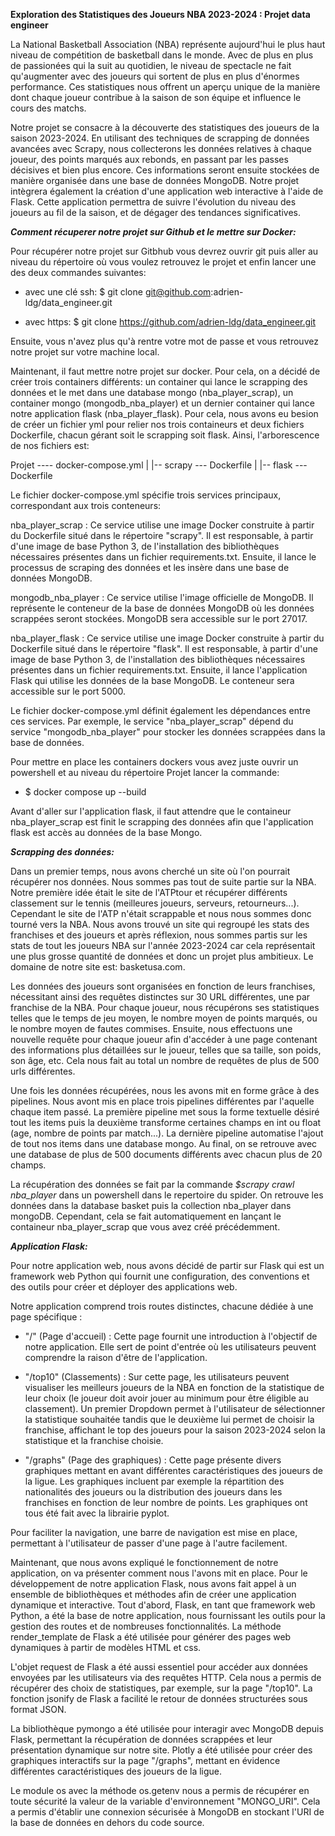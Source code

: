 **Exploration des Statistiques des Joueurs NBA 2023-2024 : Projet data engineer**

La National Basketball Association (NBA) représente aujourd'hui le plus haut niveau de compétition de basketball dans le monde. 
Avec de plus en plus de passionées qui la suit au quotidien, le niveau de spectacle ne fait qu'augmenter avec des joueurs qui sortent de 
plus en plus d'énormes performance. Ces statistiques nous offrent un aperçu unique de la manière dont chaque joueur contribue à la saison de son équipe et influence le cours des matchs.

Notre projet se consacre à la découverte des statistiques des joueurs de la saison 2023-2024. En utilisant des techniques de scrapping de données avancées avec Scrapy, nous collecterons les données relatives à chaque joueur, des points marqués aux rebonds, en passant par les passes décisives et bien plus encore. Ces informations seront ensuite stockées de manière organisée dans une base de données MongoDB.
Notre projet intègrera également la création d'une application web interactive à l'aide de Flask. Cette application permettra de suivre l'évolution du niveau des joueurs au fil de la saison, et de dégager des tendances significatives.


***Comment récuperer notre projet sur Github et le mettre sur Docker:***

Pour récupérer notre projet sur Gitbhub vous devrez ouvrir git puis aller au niveau du répertoire où vous voulez retrouvez le projet et enfin lancer une des deux commandes suivantes:

 -  avec une clé ssh: $ git clone git@github.com:adrien-ldg/data_engineer.git

 -  avec https: $ git clone https://github.com/adrien-ldg/data_engineer.git 

Ensuite, vous n'avez plus qu'à rentre votre mot de passe et vous retrouvez notre projet sur votre machine local.

Maintenant, il faut mettre notre projet sur docker. Pour cela, on a décidé de créer trois containers différents: un container qui lance le scrapping des données et le met dans une database mongo (nba_player_scrap), un container mongo (mongodb_nba_player) et un dernier container qui lance notre application flask (nba_player_flask). Pour cela, nous avons eu besion de créer un fichier yml pour relier nos trois containeurs et deux fichiers Dockerfile, chacun gérant soit le scrapping soit flask.
Ainsi, l'arborescence de nos fichiers est:

Projet ---- docker-compose.yml
        |
        |-- scrapy --- Dockerfile
        |
        |-- flask --- Dockerfile

Le fichier docker-compose.yml spécifie trois services principaux, correspondant aux trois conteneurs:

nba_player_scrap : Ce service utilise une image Docker construite à partir du Dockerfile situé dans le répertoire "scrapy". Il est responsable, à partir d'une image de base Python 3, de l'installation des bibliothèques nécessaires présentes dans un fichier requirements.txt. Ensuite, il lance le processus de scraping des données et les insère dans une base de données MongoDB.

mongodb_nba_player : Ce service utilise l'image officielle de MongoDB. Il représente le conteneur de la base de données MongoDB où les données scrappées seront stockées. MongoDB sera accessible sur le port 27017.

nba_player_flask : Ce service utilise une image Docker construite à partir du Dockerfile situé dans le répertoire "flask". Il est responsable, à partir d'une image de base Python 3, de l'installation des bibliothèques nécessaires présentes dans un fichier requirements.txt. Ensuite, il lance l'application Flask qui utilise les données de la base MongoDB. Le conteneur sera accessible sur le port 5000.

Le fichier docker-compose.yml définit également les dépendances entre ces services. Par exemple, le service "nba_player_scrap" dépend du service "mongodb_nba_player" pour stocker les données scrappées dans la base de données.

Pour mettre en place les containers dockers vous avez juste ouvrir un powershell et au niveau du répertoire Projet lancer la commande:

 -  $ docker compose up --build

Avant d'aller sur l'application flask, il faut attendre que le containeur nba_player_scrap est finit le scrapping des données afin que l'application flask est accès au données de la base Mongo.

***Scrapping des données:***

Dans un premier temps, nous avons cherché un site où l'on pourrait récupérer nos données. Nous sommes pas tout de suite partie sur la NBA.
Notre première idée était le site de l'ATPtour et récupérer différents classement sur le tennis (meilleures joueurs, serveurs, retourneurs...). Cependant le site de l'ATP n'était scrappable et nous nous sommes donc tourné vers la NBA. Nous avons trouvé un site qui regroupé les stats des franchises et des joueurs et après réflexion, nous sommes partis sur les stats de tout les joueurs NBA sur l'année 2023-2024 car cela représentait une plus grosse quantité de données et donc un projet plus ambitieux. Le domaine de notre site est: basketusa.com.

Les données des joueurs sont organisées en fonction de leurs franchises, nécessitant ainsi des requêtes distinctes sur 30 URL différentes, une par franchise de la NBA. Pour chaque joueur, nous récupérons ses statistiques telles que le temps de jeu moyen, le nombre moyen de points marqués, ou le nombre moyen de fautes commises. Ensuite, nous effectuons une nouvelle requête pour chaque joueur afin d'accéder à une page contenant des informations plus détaillées sur le joueur, telles que sa taille, son poids, son âge, etc. Cela nous fait au total un nombre de requêtes de plus de 500 urls différentes.

Une fois les données récupérées, nous les avons mit en forme grâce à des pipelines. Nous avont mis en place trois pipelines différentes par l'aquelle chaque item passé. La première pipeline met sous la forme textuelle désiré tout les items puis la deuxième transforme certaines champs en int ou float (age, nombre de points par match...). La dernière pipeline automatise l'ajout de tout nos items dans une database mongo. Au final, on se retrouve avec une database de plus de 500 documents différents avec chacun plus de 20 champs.

La récupération des données se fait par la commande *$scrapy crawl nba_player* dans un powershell dans le repertoire du spider.
On retrouve les données dans la database basket puis la collection nba_player dans mongoDB. Cependant, cela se fait automatiquement en lançant le containeur nba_player_scrap que vous avez créé précédemment.

***Application Flask:***

Pour notre application web, nous avons décidé de partir sur Flask qui est un framework web Python qui fournit une configuration, des conventions et des outils pour créer et déployer des applications web.

Notre application comprend trois routes distinctes, chacune dédiée à une page spécifique :

- "/" (Page d'accueil) : Cette page fournit une introduction à l'objectif de notre application. Elle sert de point d'entrée où les utilisateurs peuvent comprendre la raison d'être de l'application.

- "/top10" (Classements) : Sur cette page, les utilisateurs peuvent visualiser les meilleurs joueurs de la NBA en fonction de la statistique de leur choix (le joueur doit avoir jouer au minimum pour être éligible au classement). Un premier Dropdown permet à l'utilisateur de sélectionner la statistique souhaitée tandis que le deuxième lui permet de choisir la franchise, affichant le top des joueurs pour la saison 2023-2024 selon la statistique et la franchise choisie.

- "/graphs" (Page des graphiques) : Cette page présente divers graphiques mettant en avant différentes caractéristiques des joueurs de la ligue. Les graphiques incluent par exemple la répartition des nationalités des joueurs ou la distribution des joueurs dans les franchises en fonction de leur nombre de points. Les graphiques ont tous été fait avec la librairie pyplot.

Pour faciliter la navigation, une barre de navigation est mise en place, permettant à l'utilisateur de passer d'une page à l'autre facilement.

Maintenant, que nous avons expliqué le fonctionnement de notre application, on va présenter comment nous l'avons mit en place.
Pour le développement de notre application Flask, nous avons fait appel à un ensemble de bibliothèques et méthodes afin de créer une application dynamique et interactive. Tout d'abord, Flask, en tant que framework web Python, a été la base de notre application, nous fournissant les outils pour la gestion des routes et de nombreuses fonctionnalités. La méthode render_template de Flask a été utilisée pour générer des pages web dynamiques à partir de modèles HTML et css.

L'objet request de Flask a été aussi essentiel pour accéder aux données envoyées par les utilisateurs via des requêtes HTTP. Cela nous a permis de récupérer des choix de statistiques, par exemple, sur la page "/top10". La fonction jsonify de Flask a facilité le retour de données structurées sous format JSON.

La bibliothèque pymongo a été utilisée pour interagir avec MongoDB depuis Flask, permettant la récupération de données scrappées et leur présentation dynamique sur notre site. Plotly a été utilisée pour créer des graphiques interactifs sur la page "/graphs", mettant en évidence différentes caractéristiques des joueurs de la ligue.

Le module os avec la méthode os.getenv nous a permis de récupérer en toute sécurité la valeur de la variable d'environnement "MONGO_URI". Cela a permis d'établir une connexion sécurisée à MongoDB en stockant l'URI de la base de données en dehors du code source.
